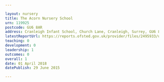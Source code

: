 ```yaml
---

layout: nursery
title: The Acorn Nursery School
urn: 119925
postcode: GU6 8AR
address: Cranleigh Infant School, Church Lane, Cranleigh, Surrey, GU6 8AR
latestReportUrl: https://reports.ofsted.gov.uk/provider/files/2495933/urn/119925.pdf
teaching: 0
development: 0
leadership: 1
outcomes: 0
overall: 1
date: 01 April 2018 
datePublish: 29 June 2015

---
```

